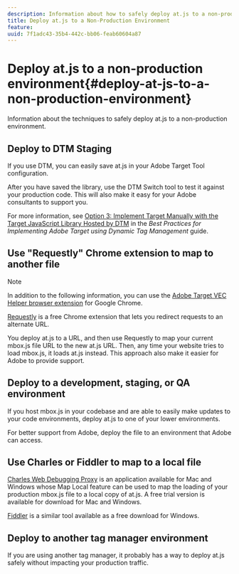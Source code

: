 ```yaml
---
description: Information about how to safely deploy at.js to a non-production environment.
title: Deploy at.js to a Non-Production Environment
feature: 
uuid: 7f1adc43-35b4-442c-bb06-feab60604a87
---
```


# Deploy at.js to a non-production environment{#deploy-at-js-to-a-non-production-environment}

Information about the techniques to safely deploy at.js to a non-production environment.

## Deploy to DTM Staging

If you use DTM, you can easily save at.js in your Adobe Target Tool configuration.

After you have saved the library, use the DTM Switch tool to test it against your production code. This will also make it easy for your Adobe consultants to support you.

For more information, see [Option 3: Implement Target Manually with the Target JavaScript Library Hosted by DTM](https://docs.adobe.com/content/help/en/dtm/implementing/target/add-target/t-implementing-target-manually-js-hosted-dtm.html) in the *Best Practices for Implementing Adobe Target using Dynamic Tag Management* guide.

## Use "Requestly" Chrome extension to map to another file

>[!NOTE]
>
>In addition to the following information, you can use the [Adobe Target VEC Helper browser extension](/help/c-experiences/c-visual-experience-composer/r-troubleshoot-composer/vec-helper-browser-extension.md) for Google Chrome.

[Requestly](https://chrome.google.com/webstore/detail/requestly/mdnleldcmiljblolnjhpnblkcekpdkpa?hl=en) is a free Chrome extension that lets you redirect requests to an alternate URL.

You deploy at.js to a URL, and then use Requestly to map your current mbox.js file URL to the new at.js URL. Then, any time your website tries to load mbox.js, it loads at.js instead. This approach also make it easier for Adobe to provide support.

## Deploy to a development, staging, or QA environment

If you host mbox.js in your codebase and are able to easily make updates to your code environments, deploy at.js to one of your lower environments.

For better support from Adobe, deploy the file to an environment that Adobe can access.

## Use Charles or Fiddler to map to a local file

[Charles Web Debugging Proxy](https://www.charlesproxy.com/) is an application available for Mac and Windows whose Map Local feature can be used to map the loading of your production mbox.js file to a local copy of at.js. A free trial version is available for download for Mac and Windows.

[Fiddler](https://www.telerik.com/fiddler) is a similar tool available as a free download for Windows.

## Deploy to another tag manager environment

If you are using another tag manager, it probably has a way to deploy at.js safely without impacting your production traffic.